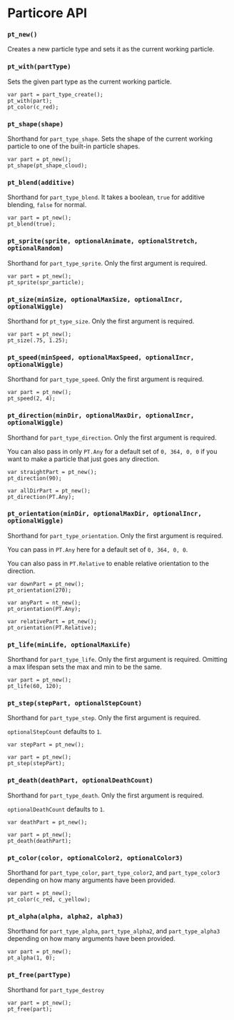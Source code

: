 # Particore API

### `pt_new()`

Creates a new particle type and sets it as the current working particle.

### `pt_with(partType)`

Sets the given part type as the current working particle.

```gml
var part = part_type_create();
pt_with(part);
pt_color(c_red);
```

### `pt_shape(shape)`

Shorthand for `part_type_shape`. Sets the shape of the current working particle to one of the built-in particle shapes.

```gml
var part = pt_new();
pt_shape(pt_shape_cloud);
```

### `pt_blend(additive)`

Shorthand for `part_type_blend`. It takes a boolean, `true` for additive blending, `false` for normal.

```gml
var part = pt_new();
pt_blend(true);
```

### `pt_sprite(sprite, optionalAnimate, optionalStretch, optionalRandom)`

Shorthand for `part_type_sprite`. Only the first argument is required.

```gml
var part = pt_new();
pt_sprite(spr_particle);
```

### `pt_size(minSize, optionalMaxSize, optionalIncr, optionalWiggle)`

Shorthand for `pt_type_size`. Only the first argument is required.

```gml
var part = pt_new();
pt_size(.75, 1.25);
```

### `pt_speed(minSpeed, optionalMaxSpeed, optionalIncr, optionalWiggle)`

Shorthand for `part_type_speed`. Only the first argument is required.

```gml
var part = pt_new();
pt_speed(2, 4);
```

### `pt_direction(minDir, optionalMaxDir, optionalIncr, optionalWiggle)`

Shorthand for `part_type_direction`. Only the first argument is required.

You can also pass in only `PT.Any` for a default set of `0, 364, 0, 0` if you want to make a particle that just goes any direction.

```gml
var straightPart = pt_new();
pt_direction(90);

var allDirPart = pt_new();
pt_direction(PT.Any);
```

### `pt_orientation(minDir, optionalMaxDir, optionalIncr, optionalWiggle)`

Shorthand for `part_type_orientation`. Only the first argument is required.

You can pass in `PT.Any` here for a default set of `0, 364, 0, 0`.

You can also pass in `PT.Relative` to enable relative orientation to the direction.

```gml
var downPart = pt_new();
pt_orientation(270);

var anyPart = nt_new();
pt_orientation(PT.Any);

var relativePart = pt_new();
pt_orientation(PT.Relative);
```

### `pt_life(minLife, optionalMaxLife)`

Shorthand for `part_type_life`. Only the first argument is required. Omitting a max lifespan sets the max and min to be the same.

```gml
var part = pt_new();
pt_life(60, 120);
```

### `pt_step(stepPart, optionalStepCount)`

Shorthand for `part_type_step`. Only the first argument is required.

`optionalStepCount` defaults to `1`.

```gml
var stepPart = pt_new();

var part = pt_new();
pt_step(stepPart);
```

### `pt_death(deathPart, optionalDeathCount)`

Shorthand for `part_type_death`. Only the first argument is required.

`optionalDeathCount` defaults to `1`.

```gml
var deathPart = pt_new();

var part = pt_new();
pt_death(deathPart);
```

### `pt_color(color, optionalColor2, optionalColor3)`

Shorthand for `part_type_color`, `part_type_color2`, and `part_type_color3` depending on how many arguments have been provided.

```gml
var part = pt_new();
pt_color(c_red, c_yellow);
```

### `pt_alpha(alpha, alpha2, alpha3)`

Shorthand for `part_type_alpha`, `part_type_alpha2`, and `part_type_alpha3` depending on how many arguments have been provided.

```gml
var part = pt_new();
pt_alpha(1, 0);
```

### `pt_free(partType)`

Shorthand for `part_type_destroy`

```gml
var part = pt_new();
pt_free(part);
```

